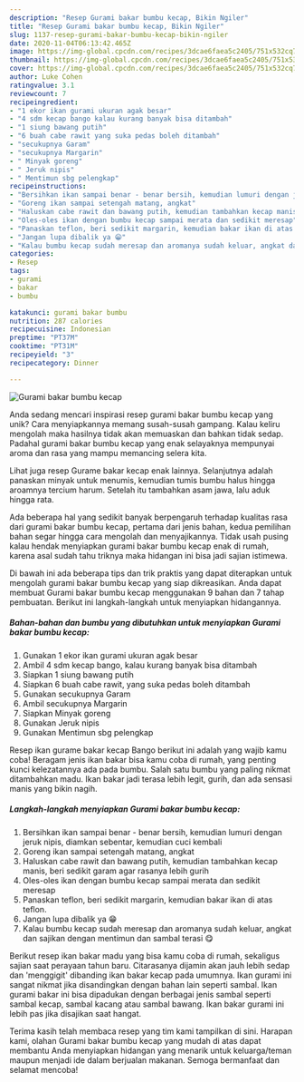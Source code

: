 ```yaml
---
description: "Resep Gurami bakar bumbu kecap, Bikin Ngiler"
title: "Resep Gurami bakar bumbu kecap, Bikin Ngiler"
slug: 1137-resep-gurami-bakar-bumbu-kecap-bikin-ngiler
date: 2020-11-04T06:13:42.465Z
image: https://img-global.cpcdn.com/recipes/3dcae6faea5c2405/751x532cq70/gurami-bakar-bumbu-kecap-foto-resep-utama.jpg
thumbnail: https://img-global.cpcdn.com/recipes/3dcae6faea5c2405/751x532cq70/gurami-bakar-bumbu-kecap-foto-resep-utama.jpg
cover: https://img-global.cpcdn.com/recipes/3dcae6faea5c2405/751x532cq70/gurami-bakar-bumbu-kecap-foto-resep-utama.jpg
author: Luke Cohen
ratingvalue: 3.1
reviewcount: 7
recipeingredient:
- "1 ekor ikan gurami ukuran agak besar"
- "4 sdm kecap bango kalau kurang banyak bisa ditambah"
- "1 siung bawang putih"
- "6 buah cabe rawit yang suka pedas boleh ditambah"
- "secukupnya Garam"
- "secukupnya Margarin"
- " Minyak goreng"
- " Jeruk nipis"
- " Mentimun sbg pelengkap"
recipeinstructions:
- "Bersihkan ikan sampai benar - benar bersih, kemudian lumuri dengan jeruk nipis, diamkan sebentar, kemudian cuci kembali"
- "Goreng ikan sampai setengah matang, angkat"
- "Haluskan cabe rawit dan bawang putih, kemudian tambahkan kecap manis, beri sedikit garam agar rasanya lebih gurih"
- "Oles-oles ikan dengan bumbu kecap sampai merata dan sedikit meresap"
- "Panaskan teflon, beri sedikit margarin, kemudian bakar ikan di atas teflon."
- "Jangan lupa dibalik ya 😁"
- "Kalau bumbu kecap sudah meresap dan aromanya sudah keluar, angkat dan sajikan dengan mentimun dan sambal terasi 😋"
categories:
- Resep
tags:
- gurami
- bakar
- bumbu

katakunci: gurami bakar bumbu 
nutrition: 287 calories
recipecuisine: Indonesian
preptime: "PT37M"
cooktime: "PT31M"
recipeyield: "3"
recipecategory: Dinner

---
```



![Gurami bakar bumbu kecap](https://img-global.cpcdn.com/recipes/3dcae6faea5c2405/751x532cq70/gurami-bakar-bumbu-kecap-foto-resep-utama.jpg)

Anda sedang mencari inspirasi resep gurami bakar bumbu kecap yang unik? Cara menyiapkannya memang susah-susah gampang. Kalau keliru mengolah maka hasilnya tidak akan memuaskan dan bahkan tidak sedap. Padahal gurami bakar bumbu kecap yang enak selayaknya mempunyai aroma dan rasa yang mampu memancing selera kita.

Lihat juga resep Gurame bakar kecap enak lainnya. Selanjutnya adalah panaskan minyak untuk menumis, kemudian tumis bumbu halus hingga aroamnya tercium harum. Setelah itu tambahkan asam jawa, lalu aduk hingga rata.

Ada beberapa hal yang sedikit banyak berpengaruh terhadap kualitas rasa dari gurami bakar bumbu kecap, pertama dari jenis bahan, kedua pemilihan bahan segar hingga cara mengolah dan menyajikannya. Tidak usah pusing kalau hendak menyiapkan gurami bakar bumbu kecap enak di rumah, karena asal sudah tahu triknya maka hidangan ini bisa jadi sajian istimewa.


Di bawah ini ada beberapa tips dan trik praktis yang dapat diterapkan untuk mengolah gurami bakar bumbu kecap yang siap dikreasikan. Anda dapat membuat Gurami bakar bumbu kecap menggunakan 9 bahan dan 7 tahap pembuatan. Berikut ini langkah-langkah untuk menyiapkan hidangannya.

<!--inarticleads1-->

##### Bahan-bahan dan bumbu yang dibutuhkan untuk menyiapkan Gurami bakar bumbu kecap:

1. Gunakan 1 ekor ikan gurami ukuran agak besar
1. Ambil 4 sdm kecap bango, kalau kurang banyak bisa ditambah
1. Siapkan 1 siung bawang putih
1. Siapkan 6 buah cabe rawit, yang suka pedas boleh ditambah
1. Gunakan secukupnya Garam
1. Ambil secukupnya Margarin
1. Siapkan  Minyak goreng
1. Gunakan  Jeruk nipis
1. Gunakan  Mentimun sbg pelengkap


Resep ikan gurame bakar kecap Bango berikut ini adalah yang wajib kamu coba! Beragam jenis ikan bakar bisa kamu coba di rumah, yang penting kunci kelezatannya ada pada bumbu. Salah satu bumbu yang paling nikmat ditambahkan madu. Ikan bakar jadi terasa lebih legit, gurih, dan ada sensasi manis yang bikin nagih. 

<!--inarticleads2-->

##### Langkah-langkah menyiapkan Gurami bakar bumbu kecap:

1. Bersihkan ikan sampai benar - benar bersih, kemudian lumuri dengan jeruk nipis, diamkan sebentar, kemudian cuci kembali
1. Goreng ikan sampai setengah matang, angkat
1. Haluskan cabe rawit dan bawang putih, kemudian tambahkan kecap manis, beri sedikit garam agar rasanya lebih gurih
1. Oles-oles ikan dengan bumbu kecap sampai merata dan sedikit meresap
1. Panaskan teflon, beri sedikit margarin, kemudian bakar ikan di atas teflon.
1. Jangan lupa dibalik ya 😁
1. Kalau bumbu kecap sudah meresap dan aromanya sudah keluar, angkat dan sajikan dengan mentimun dan sambal terasi 😋


Berikut resep ikan bakar madu yang bisa kamu coba di rumah, sekaligus sajian saat perayaan tahun baru. Citarasanya dijamin akan jauh lebih sedap dan &#39;menggigit&#39; dibanding ikan bakar kecap pada umumnya. Ikan gurami ini sangat nikmat jika disandingkan dengan bahan lain seperti sambal. Ikan gurami bakar ini bisa dipadukan dengan berbagai jenis sambal seperti sambal kecap, sambal kacang atau sambal bawang. Ikan bakar gurami ini lebih pas jika disajikan saat hangat. 

Terima kasih telah membaca resep yang tim kami tampilkan di sini. Harapan kami, olahan Gurami bakar bumbu kecap yang mudah di atas dapat membantu Anda menyiapkan hidangan yang menarik untuk keluarga/teman maupun menjadi ide dalam berjualan makanan. Semoga bermanfaat dan selamat mencoba!
